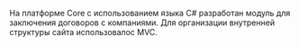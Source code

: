 На платформе Core c использованием языка C# разработан модуль для заключения договоров с компаниями. 
Для организации внутренней структуры сайта использовалос MVC.
